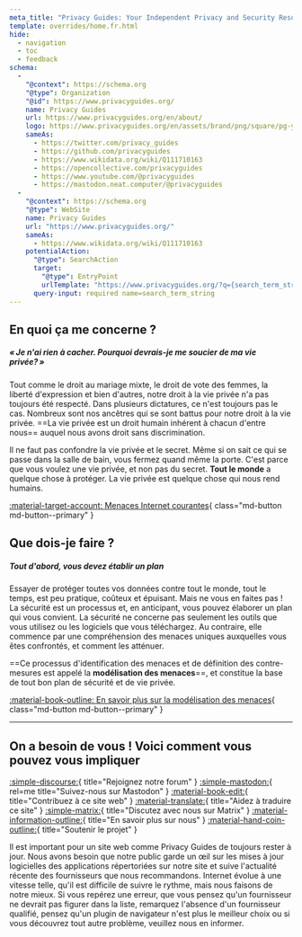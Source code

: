```yaml
---
meta_title: "Privacy Guides: Your Independent Privacy and Security Resource"
template: overrides/home.fr.html
hide:
  - navigation
  - toc
  - feedback
schema:
  - 
    "@context": https://schema.org
    "@type": Organization
    "@id": https://www.privacyguides.org/
    name: Privacy Guides
    url: https://www.privacyguides.org/en/about/
    logo: https://www.privacyguides.org/en/assets/brand/png/square/pg-yellow.png
    sameAs:
      - https://twitter.com/privacy_guides
      - https://github.com/privacyguides
      - https://www.wikidata.org/wiki/Q111710163
      - https://opencollective.com/privacyguides
      - https://www.youtube.com/@privacyguides
      - https://mastodon.neat.computer/@privacyguides
  - 
    "@context": https://schema.org
    "@type": WebSite
    name: Privacy Guides
    url: "https://www.privacyguides.org/"
    sameAs:
      - https://www.wikidata.org/wiki/Q111710163
    potentialAction:
      "@type": SearchAction
      target:
        "@type": EntryPoint
        urlTemplate: "https://www.privacyguides.org/?q={search_term_string}"
      query-input: required name=search_term_string
---
```


<!-- markdownlint-disable-next-line -->
## En quoi ça me concerne ?

##### « Je n'ai rien à cacher. Pourquoi devrais-je me soucier de ma vie privée? »

Tout comme le droit au mariage mixte, le droit de vote des femmes, la liberté d'expression et bien d'autres, notre droit à la vie privée n'a pas toujours été respecté. Dans plusieurs dictatures, ce n'est toujours pas le cas. Nombreux sont nos ancêtres qui se sont battus pour notre droit à la vie privée. ==La vie privée est un droit humain inhérent à chacun d'entre nous== auquel nous avons droit sans discrimination.

Il ne faut pas confondre la vie privée et le secret. Même si on sait ce qui se passe dans la salle de bain, vous fermez quand même la porte. C'est parce que vous voulez une vie privée, et non pas du secret. **Tout le monde** a quelque chose à protéger. La vie privée est quelque chose qui nous rend humains.

[:material-target-account: Menaces Internet courantes](basics/common-threats.md){ class="md-button md-button--primary" }

## Que dois-je faire ?

##### Tout d'abord, vous devez établir un plan

Essayer de protéger toutes vos données contre tout le monde, tout le temps, est peu pratique, coûteux et épuisant. Mais ne vous en faites pas ! La sécurité est un processus et, en anticipant, vous pouvez élaborer un plan qui vous convient. La sécurité ne concerne pas seulement les outils que vous utilisez ou les logiciels que vous téléchargez. Au contraire, elle commence par une compréhension des menaces uniques auxquelles vous êtes confrontés, et comment les atténuer.

==Ce processus d'identification des menaces et de définition des contre-mesures est appelé la **modélisation des menaces**==, et constitue la base de tout bon plan de sécurité et de vie privée.

[:material-book-outline: En savoir plus sur la modélisation des menaces](basics/threat-modeling.md){ class="md-button md-button--primary" }

---

## On a besoin de vous ! Voici comment vous pouvez vous impliquer

[:simple-discourse:](https://discuss.privacyguides.net/){ title="Rejoignez notre forum" }
[:simple-mastodon:](https://mastodon.neat.computer/@privacyguides){ rel=me title="Suivez-nous sur Mastodon" }
[:material-book-edit:](https://github.com/privacyguides/privacyguides.org){ title="Contribuez à ce site web" }
[:material-translate:](https://matrix.to/#/#pg-i18n:aragon.sh){ title="Aidez à traduire ce site" }
[:simple-matrix:](https://matrix.to/#/#privacyguides:matrix.org){ title="Discutez avec nous sur Matrix" }
[:material-information-outline:](about/index.md){ title="En savoir plus sur nous" }
[:material-hand-coin-outline:](about/donate.md){ title="Soutenir le projet" }

Il est important pour un site web comme Privacy Guides de toujours rester à jour. Nous avons besoin que notre public garde un œil sur les mises à jour logicielles des applications répertoriées sur notre site et suive l'actualité récente des fournisseurs que nous recommandons. Internet évolue à une vitesse telle, qu'il est difficile de suivre le rythme, mais nous faisons de notre mieux. Si vous repérez une erreur, que vous pensez qu'un fournisseur ne devrait pas figurer dans la liste, remarquez l'absence d'un fournisseur qualifié, pensez qu'un plugin de navigateur n'est plus le meilleur choix ou si vous découvrez tout autre problème, veuillez nous en informer.
